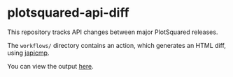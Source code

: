 # plotsquared-api-diff

This repository tracks API changes between major PlotSquared releases. 

The `workflows/` directory contains an action, which generates an HTML diff, using [japicmp](https://github.com/siom79/japicmp).

You can view the output [here](https://intellectualsites.github.io/plotsquared-api-diff/).
